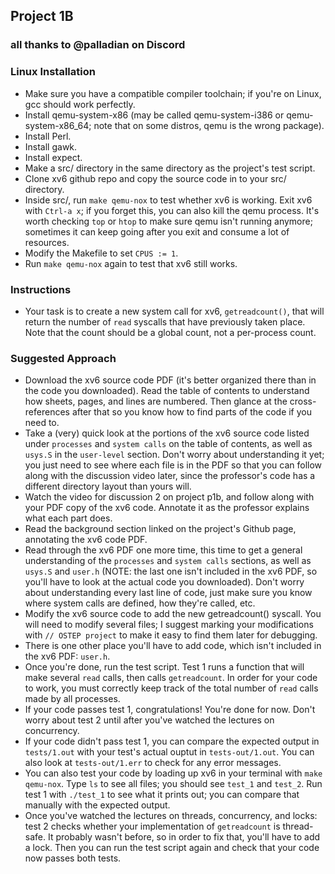 ## Project 1B

### all thanks to @palladian on Discord

### Linux Installation

* Make sure you have a compatible compiler toolchain; if you're on Linux, gcc should work perfectly.
* Install qemu-system-x86 (may be called qemu-system-i386 or qemu-system-x86_64; note that on some distros, qemu is the wrong package).
* Install Perl.
* Install gawk.
* Install expect.
* Make a src/ directory in the same directory as the project's test script.
* Clone xv6 github repo and copy the source code in to your src/ directory.
* Inside src/, run `make qemu-nox` to test whether xv6 is working. Exit xv6 with `Ctrl-a x`; if you forget this, you can also kill the qemu process. It's worth checking `top` or `htop` to make sure qemu isn't running anymore; sometimes it can keep going after you exit and consume a lot of resources.
* Modify the Makefile to set `CPUS := 1`.
* Run `make qemu-nox` again to test that xv6 still works.

### Instructions
* Your task is to create a new system call for xv6, `getreadcount()`, that will return the number of `read` syscalls that have previously taken place. Note that the count should be a global count, not a per-process count.

### Suggested Approach
* Download the xv6 source code PDF (it's better organized there than in the code you downloaded). Read the table of contents to understand how sheets, pages, and lines are numbered. Then glance at the cross-references after that so you know how to find parts of the code if you need to.
* Take a (very) quick look at the portions of the xv6 source code listed under `processes` and `system calls` on the table of contents, as well as `usys.S` in the `user-level` section. Don't worry about understanding it yet; you just need to see where each file is in the PDF so that you can follow along with the discussion video later, since the professor's code has a different directory layout than yours will.
* Watch the video for discussion 2 on project p1b, and follow along with your PDF copy of the xv6 code. Annotate it as the professor explains what each part does.
* Read the background section linked on the project's Github page, annotating the xv6 code PDF.
* Read through the xv6 PDF one more time, this time to get a general understanding of the `processes` and `system calls` sections, as well as `usys.S` and `user.h` (NOTE: the last one isn't included in the xv6 PDF, so you'll have to look at the actual code you downloaded). Don't worry about understanding every last line of code, just make sure you know where system calls are defined, how they're called, etc.
* Modify the xv6 source code to add the new getreadcount() syscall. You will need to modify several files; I suggest marking your modifications with `// OSTEP project` to make it easy to find them later for debugging.
* There is one other place you'll have to add code, which isn't included in the xv6 PDF: `user.h`.
* Once you're done, run the test script. Test 1 runs a function that will make several `read` calls, then calls `getreadcount`. In order for your code to work, you must correctly keep track of the total number of `read` calls made by all processes.
* If your code passes test 1, congratulations! You're done for now. Don't worry about test 2 until after you've watched the lectures on concurrency.
* If your code didn't pass test 1, you can compare the expected output in `tests/1.out` with your test's actual ouptut in `tests-out/1.out`. You can also look at `tests-out/1.err` to check for any error messages.
* You can also test your code by loading up xv6 in your terminal with `make qemu-nox`. Type `ls` to see all files; you should see `test_1` and `test_2`. Run test 1 with `./test_1` to see what it prints out; you can compare that manually with the expected output.
* Once you've watched the lectures on threads, concurrency, and locks: test 2 checks whether your implementation of `getreadcount` is thread-safe. It probably wasn't before, so in order to fix that, you'll have to add a lock. Then you can run the test script again and check that your code now passes both tests.
